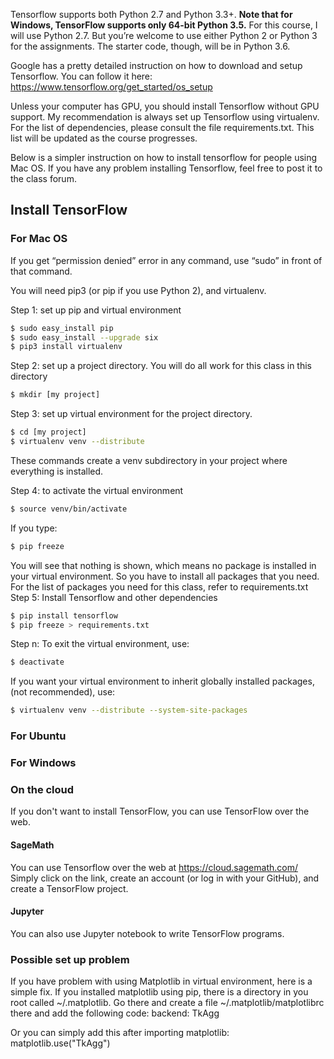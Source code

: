 Tensorflow supports both Python 2.7 and Python 3.3+. <b>Note that for Windows, TensorFlow supports only 64-bit Python 3.5.</b>
For this course, I will use Python 2.7. But you’re welcome to use either Python 2 or Python 3 for the assignments. The starter code, though, will be in Python 3.6.

Google has a pretty detailed instruction on how to download and setup Tensorflow. You can follow it here: https://www.tensorflow.org/get_started/os_setup

Unless your computer has GPU, you should install Tensorflow without GPU support. My recommendation is always set up Tensorflow using virtualenv. For the list of dependencies, please consult the file requirements.txt. This list will be updated as the course progresses.

Below is a simpler instruction on how to install tensorflow for people using Mac OS. If you have any problem installing Tensorflow, feel free to post it to the class forum.

## Install TensorFlow<br>
### For Mac OS

If you get “permission denied” error in any command, use “sudo” in front of that command.

You will need pip3 (or pip if you use Python 2), and virtualenv.

Step 1: set up pip and virtual environment
```bash
$ sudo easy_install pip 
$ sudo easy_install --upgrade six
$ pip3 install virtualenv
```

Step 2: set up a project directory. You will do all work for this class in this directory
```bash
$ mkdir [my project]
```

Step 3: set up virtual environment for the project directory. 
```bash
$ cd [my project]
$ virtualenv venv --distribute
```
These commands create a venv subdirectory in your project where everything is installed.

Step 4: to activate the virtual environment 
```bash
$ source venv/bin/activate
```

If you type:
```bash
$ pip freeze
```

You will see that nothing is shown, which means no package is installed in your virtual environment. So you have to install all packages that you need. For the list of packages you need for this class, refer to requirements.txt
Step 5: Install Tensorflow and other dependencies
```bash
$ pip install tensorflow
$ pip freeze > requirements.txt
```

Step n: 
To exit the virtual environment, use:
```bash
$ deactivate
```

If you want your virtual environment to inherit globally installed packages, (not recommended), use:
```bash
$ virtualenv venv --distribute --system-site-packages
```
### For Ubuntu


### For Windows


### On the cloud
If you don't want to install TensorFlow, you can use TensorFlow over the web.

#### SageMath
You can use Tensorflow over the web at https://cloud.sagemath.com/
Simply click on the link, create an account (or log in with your GitHub), and create a TensorFlow project.

#### Jupyter
You can also use Jupyter notebook to write TensorFlow programs.

### Possible set up problem

If you have problem with using Matplotlib in virtual environment, here is a simple fix. 
If you installed matplotlib using pip, there is a directory in you root called ~/.matplotlib. Go there and create a file ~/.matplotlib/matplotlibrc there and add the following code: backend: TkAgg

Or you can simply add this after importing matplotlib: matplotlib.use("TkAgg")
